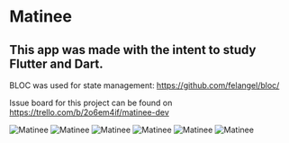 # Matinee

## This app was made with the intent to study Flutter and Dart.

BLOC was used for state management: https://github.com/felangel/bloc/

Issue board for this project can be found on https://trello.com/b/2o6em4if/matinee-dev

![Matinee](https://i.imgur.com/Qev7njW.png) 
![Matinee](https://i.imgur.com/zPnKxpq.png) 
![Matinee](https://i.imgur.com/hu5RSXU.png) 
![Matinee](https://i.imgur.com/3FMSiyt.png) 
![Matinee](https://i.imgur.com/vrAo68r.png) 
![Matinee](https://i.imgur.com/w4ImyVE.png) 
